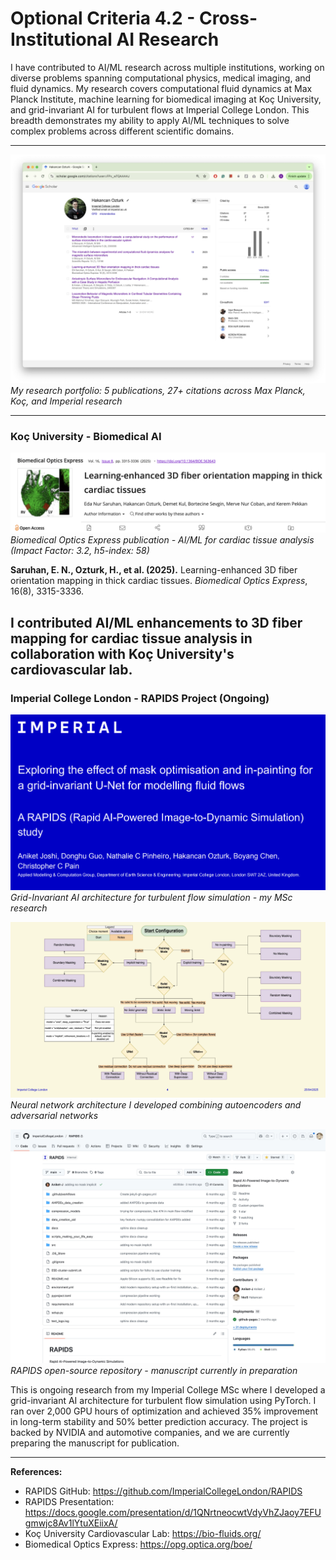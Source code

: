# Optional Criteria 4.2 - Cross-Institutional AI Research

I have contributed to AI/ML research across multiple institutions, working on diverse problems spanning computational physics, medical imaging, and fluid dynamics. My research covers computational fluid dynamics at Max Planck Institute, machine learning for biomedical imaging at Koç University, and grid-invariant AI for turbulent flows at Imperial College London. This breadth demonstrates my ability to apply AI/ML techniques to solve complex problems across different scientific domains.

---

![Google Scholar Profile](raw/hakancan-scholar.png)
_My research portfolio: 5 publications, 27+ citations across Max Planck, Koç, and Imperial research_

---

### Koç University - Biomedical AI

![Biomedical Optics Express](raw/paper-biomedical-optics-express.png)
_Biomedical Optics Express publication - AI/ML for cardiac tissue analysis (Impact Factor: 3.2, h5-index: 58)_

**Saruhan, E. N., Ozturk, H., et al. (2025).** Learning-enhanced 3D fiber orientation mapping in thick cardiac tissues. _Biomedical Optics Express_, 16(8), 3315-3336.

## I contributed AI/ML enhancements to 3D fiber mapping for cardiac tissue analysis in collaboration with Koç University's cardiovascular lab.

### Imperial College London - RAPIDS Project (Ongoing)

![RAPIDS Project](raw/imperial-slide-cover.png)
_Grid-Invariant AI architecture for turbulent flow simulation - my MSc research_

![Technical Architecture](raw/imperial-slide-diagram.png)
_Neural network architecture I developed combining autoencoders and adversarial networks_

![GitHub Repository](raw/imperial-github.jpg)
_RAPIDS open-source repository - manuscript currently in preparation_

This is ongoing research from my Imperial College MSc where I developed a grid-invariant AI architecture for turbulent flow simulation using PyTorch. I ran over 2,000 GPU hours of optimization and achieved 35% improvement in long-term stability and 50% better prediction accuracy. The project is backed by NVIDIA and automotive companies, and we are currently preparing the manuscript for publication.

---

**References:**

- RAPIDS GitHub: https://github.com/ImperialCollegeLondon/RAPIDS
- RAPIDS Presentation: https://docs.google.com/presentation/d/1QNrtneocwtVdyVhZJaoy7EFUgmwjc8Av1lYtuXEiixA/
- Koç University Cardiovascular Lab: https://bio-fluids.org/
- Biomedical Optics Express: https://opg.optica.org/boe/
